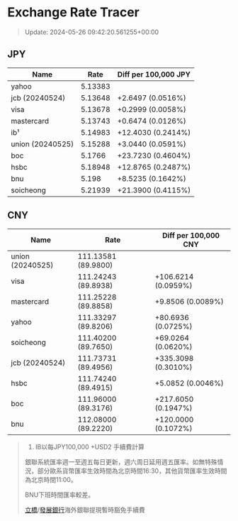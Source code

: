 # Exchange Rate Tracer

> Update: 2024-05-26 09:42:20.561255+00:00

## JPY

| Name             |    Rate | Diff per 100,000 JPY   |
|------------------|---------|------------------------|
| yahoo            | 5.13383 |                        |
| jcb (20240524)   | 5.13648 | +2.6497 (0.0516%)      |
| visa             | 5.13678 | +0.2999 (0.0058%)      |
| mastercard       | 5.13743 | +0.6474 (0.0126%)      |
| ib¹              | 5.14983 | +12.4030 (0.2414%)     |
| union (20240525) | 5.15288 | +3.0440 (0.0591%)      |
| boc              | 5.1766  | +23.7230 (0.4604%)     |
| hsbc             | 5.18948 | +12.8765 (0.2487%)     |
| bnu              | 5.198   | +8.5235 (0.1642%)      |
| soicheong        | 5.21939 | +21.3900 (0.4115%)     |

## CNY

| Name             | Rate                | Diff per 100,000 CNY   |
|------------------|---------------------|------------------------|
| union (20240525) | 111.13581	(89.9800) |                        |
| visa             | 111.24243	(89.8938) | +106.6214 (0.0959%)    |
| mastercard       | 111.25228	(89.8858) | +9.8506 (0.0089%)      |
| yahoo            | 111.33297	(89.8206) | +80.6936 (0.0725%)     |
| soicheong        | 111.40200	(89.7650) | +69.0264 (0.0620%)     |
| jcb (20240524)   | 111.73731	(89.4956) | +335.3098 (0.3010%)    |
| hsbc             | 111.74240	(89.4915) | +5.0852 (0.0046%)      |
| boc              | 111.96000	(89.3176) | +217.6050 (0.1947%)    |
| bnu              | 112.08000	(89.2220) | +120.0000 (0.1072%)    |


> 1. IB以每JPY100,000 +USD2 手續費計算
>
> 銀聯系統匯率週一至週五每日更新，週六周日延用週五匯率。如無特殊情況，部分歐系貨幣匯率生效時間為北京時間16:30，其他貨幣匯率生效時間為北京時間11:00。
>
> BNU下班時間匯率較差。
>
> [立橋](https://www.wlbank.com.mo/uploads/ueditor/file/20181211/1544536513900230.pdf)/[發展銀行](https://www.mdb.com.mo/Service_Charges_20230728.pdf)海外銀聯提現暫時豁免手續費

